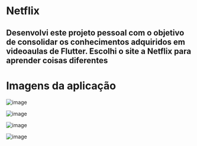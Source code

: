 # Netflix

## Desenvolvi este projeto pessoal com o objetivo de consolidar os conhecimentos adquiridos em videoaulas de Flutter. Escolhi o site a Netflix para aprender coisas diferentes

# Imagens da aplicação

![image](https://github.com/IGDSCI/NETFLIX-FLUTTER/assets/114839208/4dce3e10-d2f2-4d44-bff8-9fbc6dba11b2)

![image](https://github.com/IGDSCI/NETFLIX-FLUTTER/assets/114839208/b8fa9653-58ea-44a8-87fc-3eaf3b75dcbd)

![image](https://github.com/IGDSCI/NETFLIX-FLUTTER/assets/114839208/b4e39ae4-a4bb-45ce-8125-758c111668b8)

![image](https://github.com/IGDSCI/NETFLIX-FLUTTER/assets/114839208/3879f7be-a5aa-4c0b-bafe-e57d1dc80d27)





